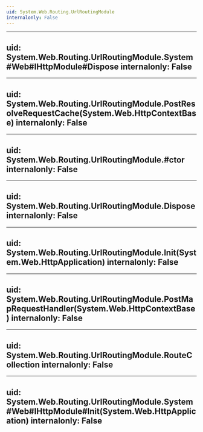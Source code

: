 ```yaml
---
uid: System.Web.Routing.UrlRoutingModule
internalonly: False
---
```


---
uid: System.Web.Routing.UrlRoutingModule.System#Web#IHttpModule#Dispose
internalonly: False
---

---
uid: System.Web.Routing.UrlRoutingModule.PostResolveRequestCache(System.Web.HttpContextBase)
internalonly: False
---

---
uid: System.Web.Routing.UrlRoutingModule.#ctor
internalonly: False
---

---
uid: System.Web.Routing.UrlRoutingModule.Dispose
internalonly: False
---

---
uid: System.Web.Routing.UrlRoutingModule.Init(System.Web.HttpApplication)
internalonly: False
---

---
uid: System.Web.Routing.UrlRoutingModule.PostMapRequestHandler(System.Web.HttpContextBase)
internalonly: False
---

---
uid: System.Web.Routing.UrlRoutingModule.RouteCollection
internalonly: False
---

---
uid: System.Web.Routing.UrlRoutingModule.System#Web#IHttpModule#Init(System.Web.HttpApplication)
internalonly: False
---
